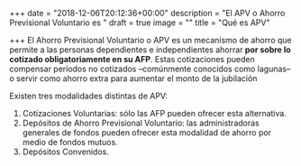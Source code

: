+++
date = "2018-12-06T20:12:36+00:00"
description = "El APV o Ahorro Previsional Voluntario es "
draft = true
image = ""
title = "Qué es APV"

+++
El Ahorro Previsional Voluntario o APV es un mecanismo de ahorro que permite a las personas dependientes e independientes ahorrar **por sobre lo cotizado obligatoriamente en su AFP**. Estas cotizaciones pueden compensar períodos no cotizados –comúnmente conocidos como lagunas– o servir como ahorro extra para aumentar el monto de la jubilación

Existen tres modalidades distintas de APV:

1. Cotizaciones Voluntarias: sólo las AFP pueden ofrecer esta alternativa.
2. Depósitos de Ahorro Previsional Voluntario: las administradoras generales de fondos pueden ofrecer esta modalidad de ahorro por medio de fondos mutuos. 
3. Depósitos Convenidos.
